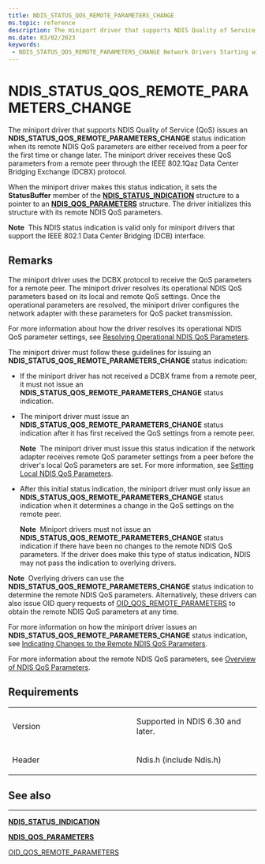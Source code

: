 ```yaml
---
title: NDIS_STATUS_QOS_REMOTE_PARAMETERS_CHANGE
ms.topic: reference
description: The miniport driver that supports NDIS Quality of Service (QoS) issues an NDIS_STATUS_QOS_REMOTE_PARAMETERS_CHANGE status indication when its remote NDIS QoS parameters are either received from a peer for the first time or change later.
ms.date: 03/02/2023
keywords:
 - NDIS_STATUS_QOS_REMOTE_PARAMETERS_CHANGE Network Drivers Starting with Windows Vista
---
```


# NDIS\_STATUS\_QOS\_REMOTE\_PARAMETERS\_CHANGE


The miniport driver that supports NDIS Quality of Service (QoS) issues an **NDIS\_STATUS\_QOS\_REMOTE\_PARAMETERS\_CHANGE** status indication when its remote NDIS QoS parameters are either received from a peer for the first time or change later. The miniport driver receives these QoS parameters from a remote peer through the IEEE 802.1Qaz Data Center Bridging Exchange (DCBX) protocol.

When the miniport driver makes this status indication, it sets the **StatusBuffer** member of the [**NDIS\_STATUS\_INDICATION**](/windows-hardware/drivers/ddi/ndis/ns-ndis-_ndis_status_indication) structure to a pointer to an [**NDIS\_QOS\_PARAMETERS**](/windows-hardware/drivers/ddi/ntddndis/ns-ntddndis-_ndis_qos_parameters) structure. The driver initializes this structure with its remote NDIS QoS parameters.

**Note**  This NDIS status indication is valid only for miniport drivers that support the IEEE 802.1 Data Center Bridging (DCB) interface.

 

## Remarks

The miniport driver uses the DCBX protocol to receive the QoS parameters for a remote peer. The miniport driver resolves its operational NDIS QoS parameters based on its local and remote QoS settings. Once the operational parameters are resolved, the miniport driver configures the network adapter with these parameters for QoS packet transmission.

For more information about how the driver resolves its operational NDIS QoS parameter settings, see [Resolving Operational NDIS QoS Parameters](./resolving-operational-ndis-qos-parameters.md).

The miniport driver must follow these guidelines for issuing an **NDIS\_STATUS\_QOS\_REMOTE\_PARAMETERS\_CHANGE** status indication:

-   If the miniport driver has not received a DCBX frame from a remote peer, it must not issue an **NDIS\_STATUS\_QOS\_REMOTE\_PARAMETERS\_CHANGE** status indication.

-   The miniport driver must issue an **NDIS\_STATUS\_QOS\_REMOTE\_PARAMETERS\_CHANGE** status indication after it has first received the QoS settings from a remote peer.

    **Note**  The miniport driver must issue this status indication if the network adapter receives remote QoS parameter settings from a peer before the driver's local QoS parameters are set. For more information, see [Setting Local NDIS QoS Parameters](./setting-local-ndis-qos-parameters.md).

     

-   After this initial status indication, the miniport driver must only issue an **NDIS\_STATUS\_QOS\_REMOTE\_PARAMETERS\_CHANGE** status indication when it determines a change in the QoS settings on the remote peer.

    **Note**  Miniport drivers must not issue an **NDIS\_STATUS\_QOS\_REMOTE\_PARAMETERS\_CHANGE** status indication if there have been no changes to the remote NDIS QoS parameters. If the driver does make this type of status indication, NDIS may not pass the indication to overlying drivers.

     

**Note**  Overlying drivers can use the **NDIS\_STATUS\_QOS\_REMOTE\_PARAMETERS\_CHANGE** status indication to determine the remote NDIS QoS parameters. Alternatively, these drivers can also issue OID query requests of [OID\_QOS\_REMOTE\_PARAMETERS](./oid-qos-remote-parameters.md) to obtain the remote NDIS QoS parameters at any time.

 

For more information on how the miniport driver issues an **NDIS\_STATUS\_QOS\_REMOTE\_PARAMETERS\_CHANGE** status indication, see [Indicating Changes to the Remote NDIS QoS Parameters](./indicating-changes-to-the-remote-ndis-qos-parameters.md).

For more information about the remote NDIS QoS parameters, see [Overview of NDIS QoS Parameters](./overview-of-ndis-qos-parameters.md).

## Requirements

<table>
<colgroup>
<col width="50%" />
<col width="50%" />
</colgroup>
<tbody>
<tr class="odd">
<td><p>Version</p></td>
<td><p>Supported in NDIS 6.30 and later.</p></td>
</tr>
<tr class="even">
<td><p>Header</p></td>
<td>Ndis.h (include Ndis.h)</td>
</tr>
</tbody>
</table>

## See also


****
[**NDIS\_STATUS\_INDICATION**](/windows-hardware/drivers/ddi/ndis/ns-ndis-_ndis_status_indication)

[**NDIS\_QOS\_PARAMETERS**](/windows-hardware/drivers/ddi/ntddndis/ns-ntddndis-_ndis_qos_parameters)

[OID\_QOS\_REMOTE\_PARAMETERS](./oid-qos-remote-parameters.md)

 

